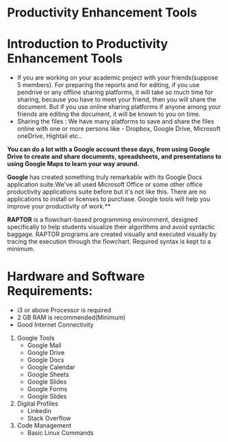 # Productivity Enhancement Tools
# Introduction to Productivity Enhancement Tools

- If you are working on your academic project with your friends(suppose 5 members). For preparing the reports and for editing, if you use pendrive or any offline sharing platforms, it will take so much time for sharing, because you have to meet your friend, then you will share the document. But if you use online sharing platforms if anyone among your friends are editing the document, it will be known to you on time.
- Sharing the files : We have many platforms to save and share the files online with one or more persons like - Dropbox, Google Drive, Microsoft oneDrive, Hightail etc..

**You can do a lot with a Google account these days, from using Google Drive to create and share documents, spreadsheets, and presentations to using Google Maps to learn your way around.**

   **Google** has created something truly remarkable with its Google Docs application suite.We've all used Microsoft Office or some other office productivity applications suite before but it's not like this. There are no applications to install or licenses to purchase. Google tools will help you improve your productivity of work.**
        
   **RAPTOR** is a flowchart-based programming environment, designed specifically to help students visualize their algorithms and avoid syntactic baggage. RAPTOR programs are created visually and executed visually by tracing the execution through the flowchart. Required syntax is kept to a minimum.
  
# Hardware and Software Requirements:
- i3 or above Processor is required
- 2 GB RAM is recommended(Minimum)
- Good Internet Connectivity
1. Google Tools
     - Google Mail
     - Google Drive
     - Google Docs
     - Google Calendar
     - Google Sheets
     - Google Slides
     - Google Forms
     - Google Slides
2. Digital Profiles
     - Linkedin
     - Stack Overflow
3. Code Management
     - Basic Linux Commands
